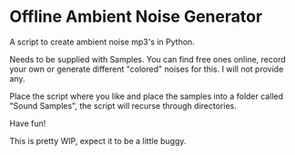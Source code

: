 # Offline Ambient Noise Generator
A script to create ambient noise mp3's in Python.

Needs to be supplied with Samples.
You can find free ones online, record your own or generate different "colored" noises for this.
I will not provide any.


Place the script where you like and place the samples into a folder called "Sound Samples", the script will recurse through directories.

Have fun!


This is pretty WIP, expect it to be a little buggy.
